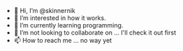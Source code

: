 - 👋 Hi, I’m @skinnernik
- 👀 I’m interested in how it works.
- 🌱 I’m currently learning programming.
- 💞️ I’m not looking to collaborate on ... I'll check it out first
- 📫 How to reach me ... no way yet

<!---
skinnernik/skinnernik is a ✨ special ✨ repository because its `README.md` (this file) appears on your GitHub profile.
You can click the Preview link to take a look at your changes.
--->

